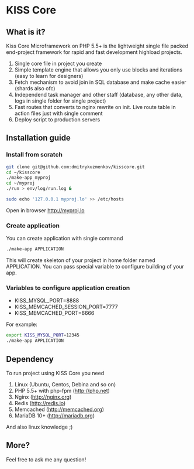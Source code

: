 # KISS Core

## What is it?

Kiss Core Microframework on PHP 5.5+ is the lightweight single file packed end-project framework for rapid and fast development highload projects.

1. Single core file in project you create 
2. Simple template engine that allows you only use blocks and iterations (easy to learn for designers)
3. Fetch mechanism to avoid join in SQL database and make cache easier (shards also ofc)
4. Independend task manager and other staff (database, any other data, logs in single folder for single project)
5. Fast routes that converts to nginx rewrite on init. Live route table in action files just with single comment
6. Deploy script to production servers


## Installation guide

### Install from scratch

```bash
git clone git@github.com:dmitrykuzmenkov/kisscore.git
cd ~/kisscore
./make-app myproj
cd ~/myproj
./run > env/log/run.log &

sudo echo '127.0.0.1 myproj.lo' >> /etc/hosts
```

Open in browser http://myproj.lo

### Create application
You can create application with single command
```bash
./make-app APPLICATION
```

This will create skeleton of your project in home folder named APPLICATION. You can pass special variable to configure building of your app.

### Variables to configure application creation
* KISS_MYSQL_PORT=8888
* KISS_MEMCACHED_SESSION_PORT=7777
* KISS_MEMCACHED_PORT=6666

For example:
```bash
export KISS_MYSQL_PORT=12345
./make-app APPLICATION
```

## Dependency

To run project using KISS Core you need

1. Linux (Ubuntu, Centos, Debina and so on)
2. PHP 5.5+ with php-fpm (http://php.net)
3. Nginx (http://nginx.org)
4. Redis (http://redis.io)
5. Memcached (http://memcached.org)
6. MariaDB 10+ (http://mariadb.org)

And also linux knowledge ;)


## More?

Feel free to ask me any question!
